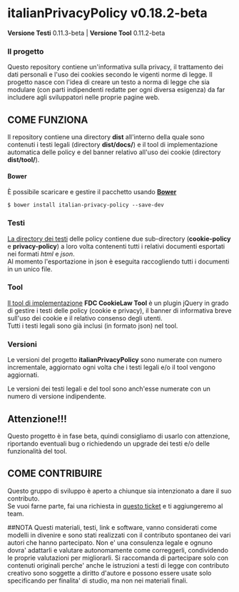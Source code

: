 # italianPrivacyPolicy v0.18.2-beta

**Versione Testi** 0.11.3-beta | **Versione Tool** 0.11.2-beta

### Il progetto
Questo repository contiene un'informativa sulla privacy, il trattamento dei dati personali e l'uso dei cookies secondo le vigenti norme di legge.
Il progetto nasce con l'idea di creare un testo a norma di legge che sia modulare (con parti indipendenti redatte per ogni diversa esigenza) da far includere agli sviluppatori nelle proprie pagine web.

## COME FUNZIONA
Il repository contiene una directory **dist** all'interno della quale sono contenuti i testi legali (directory **dist/docs/**) e il tool di implementazione automatica delle policy e del banner relativo all'uso dei cookie (directory **dist/tool/**).

#### Bower
&Egrave; possibile scaricare e gestire il pacchetto usando **[Bower](http://bower.io/)**

`$ bower install italian-privacy-policy --save-dev`

### Testi
[La directory dei testi](https://github.com/FattiDiCookies/italianPrivacyPolicy/tree/master/dist/docs) delle policy contiene due sub-directory (**cookie-policy** e **privacy-policy**) a loro volta contenenti tutti i relativi documenti esportati nei formati *html* e *json*.<br>
Al momento l'esportazione in json è eseguita raccogliendo tutti i documenti in un unico file.

### Tool
[Il tool di implementazione](https://github.com/FattiDiCookies/italianPrivacyPolicy/tree/master/dist/tool) **FDC CookieLaw Tool** è un plugin jQuery in grado di gestire i testi delle policy (cookie e privacy), il banner di informativa breve sull'uso dei cookie e il relativo consenso degli utenti.<br>
Tutti i testi legali sono già inclusi (in formato json) nel tool.

### Versioni 

Le versioni del progetto **italianPrivacyPolicy** sono numerate con numero incrementale, aggiornato ogni volta che i testi legali e/o il tool vengono aggiornati.

Le versioni dei testi legali e del tool sono anch'esse numerate con un numero di versione indipendente.

## Attenzione!!!
Questo progetto è in fase beta, quindi consigliamo di usarlo con attenzione, riportando eventuali bug o richiedendo un upgrade dei testi e/o delle funzionalità del tool.

## COME CONTRIBUIRE
Questo gruppo di sviluppo è aperto a chiunque sia intenzionato a dare il suo contributo.<br>
Se vuoi farne parte, fai una richiesta in [questo ticket](https://github.com/FattiDiCookies/italianPrivacyPolicy/issues/1) e ti aggiungeremo al team. 


##NOTA 
Questi materiali, testi, link e software, vanno considerati come modelli in divenire e sono stati realizzati con il contributo spontaneo dei vari autori che hanno partecipato. Non e' una consulenza legale e ognuno dovra' adattarli e valutare autonomamente come correggerli, condividendo le proprie valutazioni per migliorarli. Si raccomanda di partecipare solo con contenuti originali perche' anche le istruzioni a testi di legge con contributo creativo sono soggette a diritto d'autore e possono essere usate solo specificando per finalita' di studio, ma non nei materiali finali.
